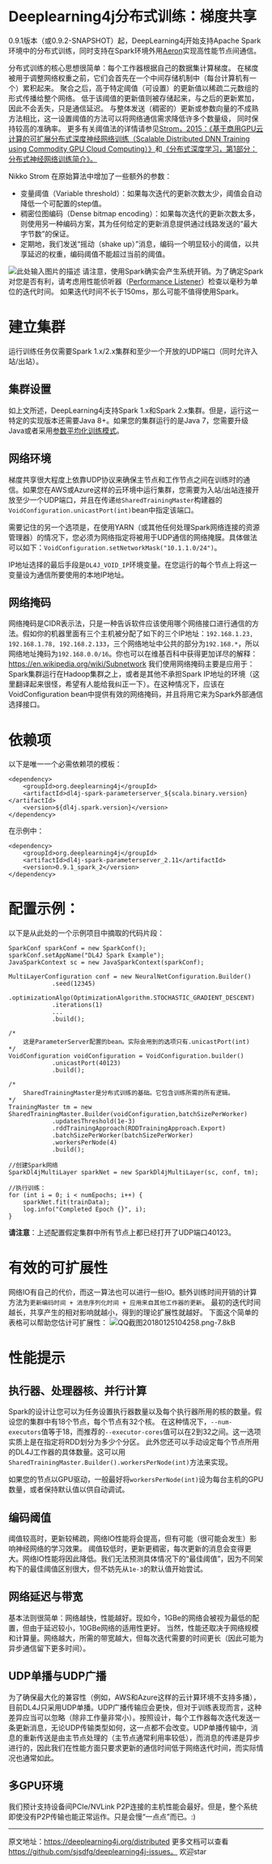 # Deeplearning4j分布式训练：梯度共享
0.9.1版本（或0.9.2-SNAPSHOT）起，DeepLearning4j开始支持Apache Spark环境中的分布式训练，同时支持在Spark环境外用[Aeron][1]实现高性能节点间通信。

分布式训练的核心思想很简单：每个工作器根据自己的数据集计算梯度。 
在梯度被用于调整网络权重之前，它们会首先在一个中间存储机制中（每台计算机有一个）累积起来。 
聚合之后，高于特定阈值（可设置）的更新值以稀疏二元数组的形式传播给整个网络。 
低于该阈值的更新值则被存储起来，与之后的更新累加，因此不会丢失，只是通信延迟。 
与整体发送（稠密的）更新或参数向量的不成熟方法相比，这一设置阈值的方法可以将网络通信需求降低许多个数量级， 同时保持较高的准确率。 更多有关阈值法的详情请参见[Strom，2015：《基于商用GPU云计算的可扩展分布式深度神经网络训练（Scalable Distributed DNN Training using Commodity GPU Cloud Computing）》][2]和[《分布式深度学习，第1部分：分布式神经网络训练简介》。][3]

Nikko Strom 在原始算法中增加了一些额外的参数：

 - 变量阈值（Variable threshold）：如果每次迭代的更新次数太少，阈值会自动降低一个可配置的step值。
 - 稠密位图编码（Dense bitmap encoding）：如果每次迭代的更新次数太多，则使用另一种编码方案，其为任何给定的更新消息提供通过线路发送的“最大字节数”的保证。
 - 定期地，我们发送“摇动（shake up）”消息，编码一个明显较小的阈值，以共享延迟的权重，编码阈值不能超过当前的阈值。

![此处输入图片的描述][4]
请注意，使用Spark确实会产生系统开销。为了确定Spark对您是否有利，请考虑用性能侦听器（[Performance Listener][5]）检查以毫秒为单位的迭代时间。 如果迭代时间不长于150ms，那么可能不值得使用Spark。

# 建立集群
运行训练任务仅需要Spark 1.x/2.x集群和至少一个开放的UDP端口（同时允许入站/出站）。
## 集群设置
如上文所述，DeepLearning4j支持Spark 1.x和Spark 2.x集群。但是，运行这一特定的实现版本还需要Java 8+。如果您的集群运行的是Java 7，您需要升级Java或者采用[参数平均化训练模式][6]。
## 网络环境
梯度共享很大程度上依靠UDP协议来确保主节点和工作节点之间在训练时的通信。如果您在AWS或Azure这样的云环境中运行集群，您需要为入站/出站连接开放至少一个UDP端口，并且在传递`给SharedTrainingMaster`构建器的`VoidConfiguration.unicastPort(int)`bean中指定该端口。

需要记住的另一个选项是，在使用YARN（或其他任何处理Spark网络连接的资源管理器）的情况下，您必须为网络指定将被用于UDP通信的网络掩膜。具体做法可以如下：`VoidConfiguration.setNetworkMask("10.1.1.0/24")`。

IP地址选择的最后手段是`DL4J_VOID_IP`环境变量。在您运行的每个节点上将这一变量设为通信所要使用的本地IP地址。

## 网络掩码
网络掩码是CIDR表示法，只是一种告诉软件应该使用哪个网络接口进行通信的方法。假如你的机器里面有三个主机被分配了如下的三个IP地址：`192.168.1.23, 192.168.1.78, 192.168.2.133`，三个网络地址中公共的部分为`192.168.*`，所以网络地址掩码为`192.168.0.0/16`。你也可以在维基百科中获得更加详尽的解释：https://en.wikipedia.org/wiki/Subnetwork
我们使用网络掩码主要是应用于：Spark集群运行在Hadoop集群之上，或者是其他不承担Spark IP地址的环境（这里翻译起来很怪，希望有人能给我纠正一下）。在这种情况下，应该在VoidConfiguration bean中提供有效的网络掩码，并且将用它来为Spark外部通信选择接口。

# 依赖项
以下是唯一一个必需依赖项的模板：
```
<dependency>
    <groupId>org.deeplearning4j</groupId>
    <artifactId>dl4j-spark-parameterserver_${scala.binary.version}</artifactId>
    <version>${dl4j.spark.version}</version>
</dependency>
```
在示例中：
```
<dependency>
    <groupId>org.deeplearning4j</groupId>
    <artifactId>dl4j-spark-parameterserver_2.11</artifactId>
    <version>0.9.1_spark_2</version>
</dependency>
```

# 配置示例：
以下是从此处的一个示例项目中摘取的代码片段：
```
SparkConf sparkConf = new SparkConf();
sparkConf.setAppName("DL4J Spark Example");
JavaSparkContext sc = new JavaSparkContext(sparkConf);

MultiLayerConfiguration conf = new NeuralNetConfiguration.Builder()
            .seed(12345)
            .optimizationAlgo(OptimizationAlgorithm.STOCHASTIC_GRADIENT_DESCENT)
            .iterations(1)
            ...
            .build();

/*
    这是ParameterServer配置的bean。实际会用到的选项只有.unicastPort(int) 
*/
VoidConfiguration voidConfiguration = VoidConfiguration.builder()
            .unicastPort(40123)
            .build();

/*
    SharedTrainingMaster是分布式训练的基础。它包含训练所需的所有逻辑。 
*/
TrainingMaster tm = new SharedTrainingMaster.Builder(voidConfiguration,batchSizePerWorker)
            .updatesThreshold(1e-3)
            .rddTrainingApproach(RDDTrainingApproach.Export)
            .batchSizePerWorker(batchSizePerWorker)
            .workersPerNode(4)
            .build();

//创建Spark网络
SparkDl4jMultiLayer sparkNet = new SparkDl4jMultiLayer(sc, conf, tm);

//执行训练：
for (int i = 0; i < numEpochs; i++) {
    sparkNet.fit(trainData);
    log.info("Completed Epoch {}", i);
}
```
**请注意**：上述配置假定集群中所有节点上都已经打开了UDP端口40123。

# 有效的可扩展性
网络IO有自己的代价，而这一算法也可以进行一些IO。额外训练时间开销的计算方法为`更新编码时间 + 消息序列化时间 + 应用来自其他工作器的更新`。 最初的迭代时间越长，共享产生的相对影响就越小，得到的理论扩展性就越好。
下面这个简单的表格可以帮助您估计可扩展性：
![QQ截图20180125104258.png-7.8kB][7]

# 性能提示

## 执行器、处理器核、并行计算
Spark的设计让您可以为任务设置执行器数量以及每个执行器所用的核的数量。假设您的集群中有18个节点，每个节点有32个核。 在这种情况下，`--num-executors`值等于18，而推荐的`--executor-cores`值可以在2到32之间。这一选项实质上是在指定将RDD划分为多少个分区。 此外您还可以手动设定每个节点所用的DL4J工作器的具体数量。这可以用`SharedTrainingMaster.Builder().workersPerNode(int)`方法来实现。

如果您的节点以GPU驱动，一般最好将`workersPerNode(int)`设为每台主机的GPU数量，或者保持默认值以供自动调试。

## 编码阈值
阈值较高时，更新较稀疏，网络IO性能将会提高，但有可能（很可能会发生）影响神经网络的学习效果。 阈值较低时，更新更稠密，每次更新的消息会变得更大。网络IO性能将因此降低。我们无法预测具体情况下的“最佳阈值”，因为不同架构下的最佳阈值区别很大，但不妨先从`1e-3`的默认值开始尝试。

## 网络延迟与带宽

基本法则很简单：网络越快，性能越好。现如今，1GBe的网络会被视为最低的配置，但由于延迟较小，10GBe网络的适用性更好。 当然，性能还取决于网络规模和计算量。网络越大，所需的带宽越大，但每次迭代需要的时间更长（因此可能为异步通信留下更多时间）。

## UDP单播与UDP广播

为了确保最大化的兼容性（例如，AWS和Azure这样的云计算环境不支持多播），目前DL4J只采用UDP单播。UDP广播传输应会更快，但对于训练表现而言，这种差异应当可以忽略（除非工作量非常小）。按照设计，每个工作器每次迭代发送一条更新消息，无论UDP传输类型如何，这一点都不会改变。UDP单播传输中，消息的重新传送是由主节点处理的（主节点通常利用率较低），而消息的传递是异步进行的，因此我们在性能方面只要求更新的通信时间低于网络迭代时间，而实际情况也通常如此。

## 多GPU环境

我们预计支持设备间PCIe/NVLink P2P连接的主机性能会最好。但是，整个系统即使没有P2P传输也能正常运作。只是会慢“一点点”而已。:)

----
原文地址：https://deeplearning4j.org/distributed
更多文档可以查看 https://github.com/sjsdfg/deeplearning4j-issues。
欢迎star


  [1]: https://github.com/real-logic/Aeron
  [2]: http://nikkostrom.com/publications/interspeech2015/strom_interspeech2015.pdf
  [3]: http://engineering.skymind.io/distributed-deep-learning-part-1-an-introduction-to-distributed-training-of-neural-networks
  [4]: https://deeplearning4j.org/img/distributed.png
  [5]: https://github.com/deeplearning4j/deeplearning4j/blob/master/deeplearning4j-nn/src/main/java/org/deeplearning4j/optimize/listeners/PerformanceListener.java
  [6]: https://deeplearning4j.org/spark
  [7]: http://static.zybuluo.com/ZzzJoe/7vjdksk49fgjb4asykgub4bp/QQ%E6%88%AA%E5%9B%BE20180125104258.png